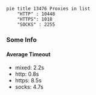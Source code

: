 
```mermaid
pie title 13476 Proxies in list
    "HTTP" : 10448
    "HTTPS": 1018
    "SOCKS" : 2255
```

### Some Info
#### Average Timeout

- mixed: 2.2s
- http: 0.8s
- https: 8.5s
- socks: 4.7s